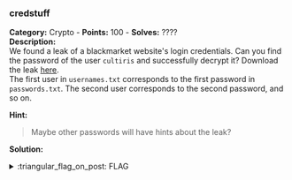 ### credstuff
**Category:** Crypto - **Points:** 100 - **Solves:** ????  
**Description:**  
We found a leak of a blackmarket website's login credentials. Can you find the password of the user `cultiris` and successfully decrypt it? Download the leak [here](./March%202022/Crypto/credstuff/leak.tar/).  
The first user in `usernames.txt` corresponds to the first password in `passwords.txt`. The second user corresponds to the second password, and so on.  

**Hint:**
> Maybe other passwords will have hints about the leak? 

**Solution:**  

<details>
  <summary>:triangular_flag_on_post: FLAG</summary>

  ```
  picoCTF{}
  ```
</details>
